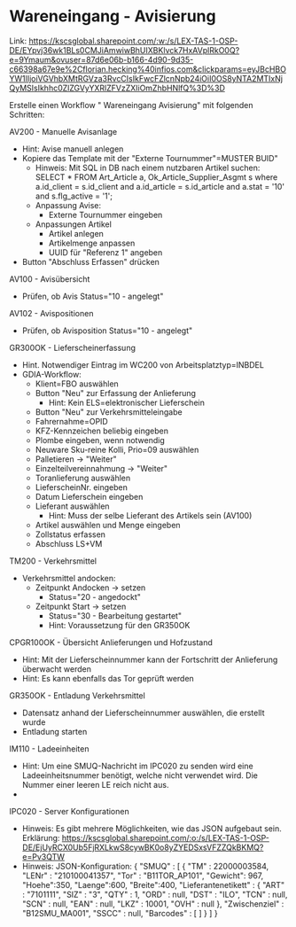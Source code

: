 # Wareneingang - Avisierung

Link: https://kscsglobal.sharepoint.com/:w:/s/LEX-TAS-1-OSP-DE/EYpvj36wk1BLs0CMJiAmwiwBhUIXBKlvck7HxAVplRkO0Q?e=9Ymaum&ovuser=87d6e06b-b166-4d90-9d35-c66398a67e9e%2Cflorian.hecking%40infios.com&clickparams=eyJBcHBOYW1lIjoiVGVhbXMtRGVza3RvcCIsIkFwcFZlcnNpb24iOiI0OS8yNTA2MTIxNjQyMSIsIkhhc0ZlZGVyYXRlZFVzZXIiOmZhbHNlfQ%3D%3D

Erstelle einen Workflow " Wareneingang Avisierung" mit folgenden Schritten:


AV200 - Manuelle Avisanlage
- Hint: Avise manuell anlegen
- Kopiere das Template mit der "Externe Tournummer"=MUSTER BUID"
  - Hinweis: Mit SQL in DB nach einem nutzbaren Artikel suchen: SELECT *
FROM Art_Article a, Ok_Article_Supplier_Asgmt s
where a.id_client = s.id_client
and a.id_article = s.id_article
and a.stat = '10'
and s.flg_active = '1';
  - Anpassung Avise:
    - Externe Tournummer eingeben
  - Anpassungen Artikel
    - Artikel anlegen
    - Artikelmenge anpassen
    - UUID für "Referenz 1" angeben
- Button "Abschluss Erfassen" drücken

AV100 - Avisübersicht
- Prüfen, ob Avis Status="10 - angelegt"

AV102 - Avispositionen
- Prüfen, ob Avisposition Status="10 - angelegt"

GR300OK - Lieferscheinerfassung
- Hint. Notwendiger Eintrag im WC200 von Arbeitsplatztyp=INBDEL
- GDIA-Workflow:
  - Klient=FBO auswählen
  - Button "Neu" zur Erfassung der Anlieferung
    - Hint: Kein ELS=elektronischer Lieferschein
  - Button "Neu" zur Verkehrsmitteleingabe
  - Fahrernahme=OPID
  - KFZ-Kennzeichen beliebig eingeben
  - Plombe eingeben, wenn notwendig
  - Neuware Sku-reine Kolli, Prio=09 auswählen
  - Palletieren -> "Weiter"
  - Einzelteilvereinnahmung -> "Weiter"
  - Toranlieferung auswählen
  - LieferscheinNr. eingeben
  - Datum Lieferschein eingeben
  - Lieferant auswählen
    - Hint: Muss der selbe Lieferant des Artikels sein (AV100)
  - Artikel auswählen und Menge eingeben
  - Zollstatus erfassen
  - Abschluss LS+VM

TM200 - Verkehrsmittel
- Verkehrsmittel andocken:
  - Zeitpunkt Andocken -> setzen
    - Status="20 - angedockt"
  - Zeitpunkt Start -> setzen
    - Status="30 - Bearbeitung gestartet"
    - Hint: Voraussetzung für den GR350OK



CPGR100OK - Übersicht Anlieferungen und Hofzustand
- Hint: Mit der Lieferscheinnummer kann der Fortschritt der Anlieferung überwacht werden
- Hint: Es kann ebenfalls das Tor geprüft werden

GR350OK - Entladung Verkehrsmittel
- Datensatz anhand der Lieferscheinnummer auswählen, die erstellt wurde
- Entladung starten

IM110 - Ladeeinheiten
- Hint: Um eine SMUQ-Nachricht im IPC020 zu senden wird eine Ladeeinheitsnummer benötigt, welche nicht verwendet wird. Die Nummer einer leeren LE reich nicht aus.
- 


IPC020 - Server Konfigurationen
  - Hinweis: Es gibt mehrere Möglichkeiten, wie das JSON aufgebaut sein. Erklärung: https://kscsglobal.sharepoint.com/:o:/s/LEX-TAS-1-OSP-DE/EjUyRCX0Ub5FjRXLkwS8cywBK0o8yZYEDSxsVFZZQkBKMQ?e=Pv3QTW
  - Hinweis: JSON-Konfiguration:
{
  "SMUQ" :
  [
    {
      "TM" : 22000003584,
      "LENr" : "210100041357",
      "Tor" : "B11TOR_AP101",
        "Gewicht": 967, 
        "Hoehe":350, 
        "Laenge":600, 
        "Breite":400,
      "Lieferantenetikett" :
      {
        "ART" : "7101111",
        "SIZ" : "3",
        "QTY" : 1,
        "ORD" : null,
        "DST" : "ILO",
        "TCN" : null,
        "SCN" : null,
        "EAN" : null,
        "LKZ" : 10001,
        "OVH" : null
      },
      "Zwischenziel" : "B12SMU_MA001",
      "SSCC" : null,
      "Barcodes" :
      [
      ]
    }
  ]
}